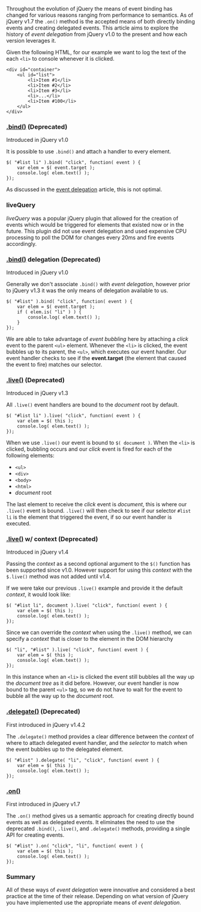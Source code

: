 <script>{
	"title": "History of jQuery Events",
	"level": "intermediate"
}</script>

Throughout the evolution of jQuery the means of event binding has changed for various reasons ranging from performance to semantics. As of jQuery v1.7 the `.on()` method is the accepted means of both directly binding events and creating delegated events. This article aims to explore the history of *event delegation* from jQuery v1.0 to the present and how each version leverages it.

Given the following HTML, for our example we want to log the text of the each `<li>` to console whenever it is clicked.

```
<div id="container">
	<ul id="list">
		<li>Item #1</li>
		<li>Item #2</li>
		<li>Item #3</li>
		<li>...</li>
		<li>Item #100</li>
	</ul>
</div>​
```

### [.bind()](http://api.jquery.com/bind/) (Deprecated)

Introduced in jQuery v1.0

It is possible to use `.bind()` and attach a handler to every element.

```
​$( "#list li" ).bind( "click", function( event ) {
	var elem = $( event.target );
	console.log( elem.text() );
});​​​​​​​​​​​​​​​​​​​​​
```

As discussed in the [event delegation](/event/event-delegation) article, this is not optimal.

### liveQuery
*liveQuery* was a popular jQuery plugin that allowed for the creation of events which would be triggered for elements that existed now or in the future. This plugin did not use event delegation and used expensive CPU processing to poll the DOM for changes every 20ms and fire events accordingly.


### [.bind()](http://api.jquery.com/bind/) delegation (Deprecated)

Introduced in jQuery v1.0

Generally we don't associate `.bind()` with *event delegation*, however prior to jQuery v1.3 it was the only means of delegation available to us.

```
​$( "#list" ).bind( "click", function( event ) {
	var elem = $( event.target );
	if ( elem.is( "li" ) ) {
		console.log( elem.text() );
	}
});​​​​​​​​​​​​​​​​​​​​​
```

We are able to take advantage of *event bubbling* here by attaching a *click* event to the parent `<ul>` element. Whenever the `<li>` is clicked, the event bubbles up to its parent, the `<ul>`, which executes our event handler. Our event handler checks to see if the **event.target** (the element that caused the event to fire) matches our selector.


### [.live()](http://api.jquery.com/live/) (Deprecated)

Introduced in jQuery v1.3

All `.live()` event handlers are bound to the *document* root by default.

```
​$( "#list li" ).live( "click", function( event ) {
	var elem = $( this );
	console.log( elem.text() );
});​​​​​​​​​​​​​​​​​​​​​
```

When we use `.live()` our event is bound to `$( document )`. When the `<li>` is clicked, bubbling occurs and our *click* event is fired for each of the following elements:

* `<ul>`
* `<div>`
* `<body>`
* `<html>`
* *document* root

The last element to receive the *click* event is *document*, this is where our `.live()` event is bound. `.live()` will then check to see if our selector `#list li` is the element that triggered the event, if so our event handler is executed.


### [.live()](http://api.jquery.com/live/) w/ context (Deprecated)

Introduced in jQuery v1.4

Passing the *context* as a second optional argument to the `$()` function has been supported since v1.0. However support for using this *context* with the `$.live()` method was not added until v1.4.

If we were take our previous `.live()` example and provide it the default *context*, it would look like:

```
​$( "#list li", document ).live( "click", function( event ) {
	var elem = $( this );
	console.log( elem.text() );
});​​​​​​​​​​​​​​​​​​​​​
```

Since we can override the *context* when using the `.live()` method, we can specify a *context* that is closer to the element in the DOM hierarchy

```
$( "li", "#list" ).live( "click", function( event ) {
	var elem = $( this );
	console.log( elem.text() );
});​​​​​​​​​​​​​​​​​​​​​
```

In this instance when an `<li>` is clicked the event still bubbles all the way up the *document tree* as it did before. However, our event handler is now bound to the parent `<ul>` tag, so we do not have to wait for the event to bubble all the way up to the *document* root.

### [.delegate()](http://api.jquery.com/delegate/) (Deprecated)

First introduced in jQuery v1.4.2

The `.delegate()` method provides a clear difference between the *context* of where to attach delegated event handler, and the *selector* to match when the event bubbles up to the delegated element.

```
$( "#list" ).delegate( "li", "click", function( event ) {
	var elem = $( this );
	console.log( elem.text() );
});​​​​​​​​​​​​​​​​​​​​​
```

### [.on()](http://api.jquery.com/on/)

First introduced in jQuery v1.7

The `.on()` method gives us a semantic approach for creating directly bound events as well as delegated events. It eliminates the need to use the deprecated `.bind()`, `.live()`, and `.delegate()` methods, providing a single API for creating events.

```
$( "#list" ).on( "click", "li", function( event ) {
	var elem = $( this );
	console.log( elem.text() );
});​​​​​​​​​​​​​​​​​​​​​
```

### Summary

All of these ways of *event delegation* were innovative and considered a best practice at the time of their release. Depending on what version of jQuery you have implemented use the appropriate means of *event delegation*.
